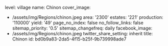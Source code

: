 level: village
name: Chinon
cover_image:
  - /assets/img/Regions/chinon.jpeg
area: '2300'
estates: '221'
production: '110000'
yield: '49'
page_no_index: false
no_follow_links: false
sitemap_priority: '0.5'
sitemap_changefreq: daily
facebook_image:
  - /assets/img/Regions/chinon.jpeg
twitter_share_setting: inherit
title: Chinon
id: bd0b9a83-2da5-4f15-b25f-9b739998ade7
